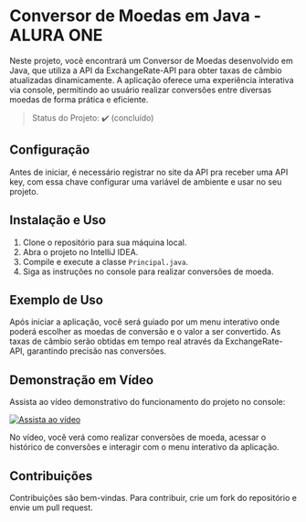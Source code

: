 # Conversor de Moedas em Java -  ALURA ONE

Neste projeto, você encontrará um Conversor de Moedas desenvolvido em Java, que utiliza a API da ExchangeRate-API para obter taxas de câmbio atualizadas dinamicamente. A aplicação oferece uma experiência interativa via console, permitindo ao usuário realizar conversões entre diversas moedas de forma prática e eficiente.

> Status do Projeto: :heavy_check_mark: (concluído)

## Configuração

Antes de iniciar, é necessário registrar no site da API pra receber uma API key, com essa chave configurar uma variável de ambiente e usar no seu projeto.

## Instalação e Uso

1. Clone o repositório para sua máquina local.
2. Abra o projeto no IntelliJ IDEA.
3. Compile e execute a classe `Principal.java`.
4. Siga as instruções no console para realizar conversões de moeda.

## Exemplo de Uso

Após iniciar a aplicação, você será guiado por um menu interativo onde poderá escolher as moedas de conversão e o valor a ser convertido. As taxas de câmbio serão obtidas em tempo real através da ExchangeRate-API, garantindo precisão nas conversões.

## Demonstração em Vídeo

Assista ao vídeo demonstrativo do funcionamento do projeto no console:

[![Assista ao vídeo](https://img.youtube.com/vi/wb68ad9gIl4/0.jpg)](https://youtube.com/shorts/wb68ad9gIl4?feature=share)

No vídeo, você verá como realizar conversões de moeda, acessar o histórico de conversões e interagir com o menu interativo da aplicação.

## Contribuições
Contribuições são bem-vindas. Para contribuir, crie um fork do repositório e envie um pull request.

